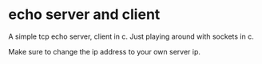 # echo server and client
A simple tcp echo server, client in c.
Just playing around with sockets in c.

Make sure to change the ip address to your own server ip.